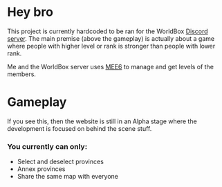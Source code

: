 # Hey bro
This project is currently hardcoded to be ran for the WorldBox [Discord server](https://discord.gg/worldbox). 
The main premise (above the gameplay) is actually about a game where people with higher level or rank is stronger than people with lower rank.

Me and the WorldBox server uses [MEE6](https://mee6.xyz/en/) to manage and get levels of the members.

# Gameplay
If you see this, then the website is still in an Alpha stage where the development is focused on behind the scene stuff.

### You currently can only:
- Select and deselect provinces
- Annex provinces
- Share the same map with everyone